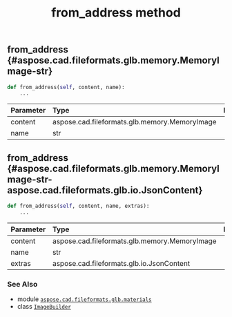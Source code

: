 ﻿---
title: from_address method
second_title: Aspose.CAD for Python via .NET API References
description: 
type: docs
weight: 30
url: /python-net/aspose.cad.fileformats.glb.materials/imagebuilder/from_address/
is_root: false
---

## from_address {#aspose.cad.fileformats.glb.memory.MemoryImage-str}





```python
def from_address(self, content, name):
    ...
```


| Parameter | Type | Description |
| :- | :- | :- |
| content | aspose.cad.fileformats.glb.memory.MemoryImage |  |
| name | str |  |


## from_address {#aspose.cad.fileformats.glb.memory.MemoryImage-str-aspose.cad.fileformats.glb.io.JsonContent}





```python
def from_address(self, content, name, extras):
    ...
```


| Parameter | Type | Description |
| :- | :- | :- |
| content | aspose.cad.fileformats.glb.memory.MemoryImage |  |
| name | str |  |
| extras | aspose.cad.fileformats.glb.io.JsonContent |  |



### See Also
* module [`aspose.cad.fileformats.glb.materials`](../../)
* class [`ImageBuilder`](/cad/python-net/aspose.cad.fileformats.glb.materials/imagebuilder)
